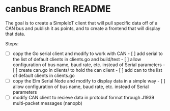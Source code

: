 # canbus Branch README

The goal is to create a SimpleIoT client that will pull specific data off of a CAN bus and publish it as points, and to create a frontend that will display that data.

Steps:
- [ ] copy the Go serial client and modify to work with CAN
      - [ ] add serial to the list of default clients in clients.go and build/test
      - [ ] allow configuration of bus name, baud rate, etc. instead of Serial parameters
      - [ ] create can.go in clients/ to hold the can client
      - [ ] add can to the list of default clients in clients.go
- [ ] copy the Elm Serial Node and modify to display data in a simple way
      - [ ] allow configuration of bus name, baud rate, etc. instead of Serial parameters
- [ ] modify CAN client to recieve data in protobuf format through J1939 multi-packet messages (nanopb)
